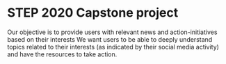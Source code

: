# STEP 2020 Capstone project

Our objective is to provide users with relevant news and action-initiatives based on their interests We want users to be able to deeply understand topics related to their interests (as indicated by their social media activity) and have the resources to take action.

